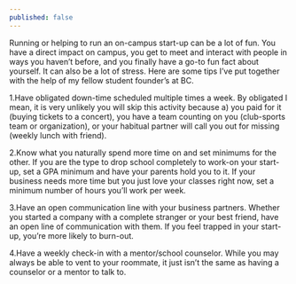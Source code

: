 ```yaml
---
published: false
---
```

Running or helping to run an on-campus start-up can be a lot of fun. You have a direct impact on campus, you get to meet and interact with people in ways you haven’t before, and you finally have a go-to fun fact about yourself. It can also be a lot of stress. Here are some tips I’ve put together with the help of my fellow student founder’s at BC.

1.Have obligated down-time scheduled multiple times a week. By obligated I mean, it is very unlikely you will skip this activity because a) you paid for it (buying tickets to a concert), you have a team counting on you (club-sports team or organization), or your habitual partner will call you out for missing (weekly lunch with friend).

2.Know what you naturally spend more time on and set minimums for the other. If you are the type to drop school completely to work-on your start-up, set a GPA minimum and have your parents hold you to it. If your business needs more time but you just love your classes right now, set a minimum number of hours you’ll work per week.

3.Have an open communication line with your business partners. Whether you started a company with a complete stranger or your best friend, have an open line of communication with them. If you feel trapped in your start-up, you’re more likely to burn-out.

4.Have a weekly check-in with a mentor/school counselor. While you may always be able to vent to your roommate, it just isn’t the same as having a counselor or a mentor to talk to.
